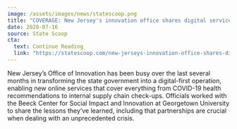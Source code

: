 ```yaml
---
image: /assets/images/news/statescoop.png
title: "COVERAGE: New Jersey's innovation office shares digital service from the pandemic"
date: 2020-07-16
source: State Scoop
cta:
  text: Continue Reading
  link: "https://statescoop.com/new-jerseys-innovation-office-shares-digital-service-from-the-pandemic/"
---
```


New Jersey’s Office of Innovation has been busy over the last several months in transforming the state government into a digital-first operation, enabling new online services that cover everything from COVID-19 health recommendations to internal supply chain check-ups. Officials worked with the Beeck Center for Social Impact and Innovation at Georgetown University to share the lessons they’ve learned, including that partnerships are crucial when dealing with an unprecedented crisis.
